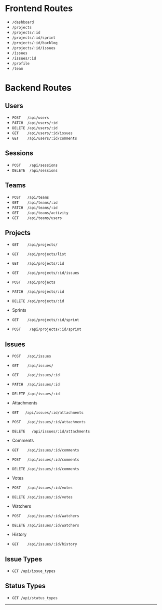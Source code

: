 # Frontend Routes
- `/dashboard`
- `/projects`
- `/projects/:id`
- `/projects/:id/sprint`
- `/projects/:id/backlog`
- `/projects/:id/issues`
- `/issues`
- `/issues/:id`
- `/profile`
- `/team`

# Backend Routes

## Users
  - `POST   /api/users`
  - `PATCH  /api/users/:id`
  - `DELETE /api/users/:id`
  - `GET    /api/users/:id/issues`
  - `GET    /api/users/:id/comments`

## Sessions
  - `POST    /api/sessions`
  - `DELETE  /api/sessions`

## Teams
  - `POST   /api/teams`  
  - `GET    /api/teams/:id`  
  - `PATCH  /api/teams/:id`
  - `GET    /api/teams/activity`
  - `GET    /api/teams/users`

## Projects
  - `GET    /api/projects/`
  - `GET    /api/projects/list` <!-- ** (ID, title, image_avatar) -->
  - `GET    /api/projects/:id`
  - `GET    /api/projects/:id/issues`
  - `POST   /api/projects`
  - `PATCH  /api/projects/:id`
  - `DELETE /api/projects/:id`

  - Sprints
  - `GET    /api/projects/:id/sprint`
  - `POST    /api/projects/:id/sprint`

## Issues
  - `POST   /api/issues`
  - `GET    /api/issues/`
  - `GET    /api/issues/:id`
  - `PATCH  /api/issues/:id`
  - `DELETE /api/issues/:id`

  - Attachments
  - `GET   /api/issues/:id/attachments`
  - `POST   /api/issues/:id/attachments`
  - `DELETE   /api/issues/:id/attachments`

  - Comments
  - `GET    /api/issues/:id/comments`
  - `POST   /api/issues/:id/comments`
  - `DELETE /api/issues/:id/comments`

  - Votes
  - `POST   /api/issues/:id/votes`
  - `DELETE /api/issues/:id/votes`

  - Watchers
  - `POST   /api/issues/:id/watchers`
  - `DELETE /api/issues/:id/watchers`

  - History
  - `GET    /api/issues/:id/history`

<!-- ## Comments
  - `GET /recent_comments`

## Activity
  - `GET /recent_activity` -->


<!-- The following routes are mainly for UI for now -->

  ## Issue Types
  - `GET /api/issue_types`

## Status Types
  - `GET /api/status_types`



___
<!--
## Sign up
- POST /users { firstname, lastname, email, password_digest}
- POST /sessions

## Create or Join Team
If creating a new team
- POST /teams {teamname, description, image_avatar, private}
- POST /users_teams {user_id, team_id, user_permission_type_id}

If joining a public team
- POST /users_teams {user_id, team_id, status, user_permission_type_id}
  - Default permission type will be set to lowest access
  - Status will be set to ACTIVE

If joining a private team
- POST /users_teams {user_id, team_id, status, user_permission_type_id}
  - Status will be set to PENDING and team owner can approve application


## Dashboard
- GET /projects
- GET /issues (Specifically issues assigned to user)
 -->
<!--

## Users
- `POST   /api/users`

  - Required params: `first_name, last_name, email`
  - Optional params: `avatar_url`
  - `email` must be unique
  > When creating users their *default permission type will be set to the lowest
  permission settings*. The value can be changed by team admin.

- `PATCH  /api/users/:id`




## Teams
- `POST   /api/teams`  

  - Required params: `team_name`
  - Optional params: `description, avatar_url`
  - `team_name` must be unique
  > FUTURE FEATURE: For the V1 all teams will be set to private. A later feature will be the ability to set teams to public that anyone can join.


- `PATCH  /api/teams/:id`

  - Permitted changes: `description, avatar_url`


##awesome-section
## Projects
- `GET    /api/projects/`
  -
  > FUTURE FEATURE: Add ability to request all projects including historical (ie deleted) through query params

- `GET    /api/projects/:id`
- `GET    /api/projects/:id/issues`
> Returns all issues for the project where status is active regard
- `GET    /api/projects/:id/backlog`
- `GET    /api/projects/:id/sprint`
- `POST   /api/projects`
  ###### Notes
  - Required params: `title, description`
  - Optional params: `avatar_url`


- `PATCH  /api/projects/:id`
  ###### Notes
  - Permitted changes: `title, description, email, avatar_url`


- `DELETE /api/projects/:id`
  ###### Notes
  > In order to preserve data for reports and issue relations, requests made to *DELETE will set the project's ACTIVE property to false* rather than deleting the record from the database


## Issues
- `POST   /api/issues`

  - Required params: `summary, issue_type_id`
  - Optional params: `description, attachment`


- `GET    /api/issues/:id`
- `PATCH  /api/issues/:id`

  - Permitted Changes: `summary, description, issue_type_id, attachments`
    > All patch requests made will also be logged in the issues audit table for issue history logging.
- `DELETE /api/issues/:id`

- Comments
- `GET    /api/issues/:id/comments`
- `POST   /api/issues/:id/comments`
- `DELETE /api/issues/:id/comments`

- Votes
- `POST   /api/issues/:id/comments`
- `DELETE /api/issues/:id/comments`

- Watchers
- `POST   /api/issues/:id/comments`
- `DELETE /api/issues/:id/comments`

- History
- `GET    /api/issues/:id/history`




The following routes are mainly for UI for now
## Issue Types
- `GET /api/issue_types`

## Status Types
- `GET /api/status_types`

## User Permission Types
- `GET /api/user_permission_types` -->
